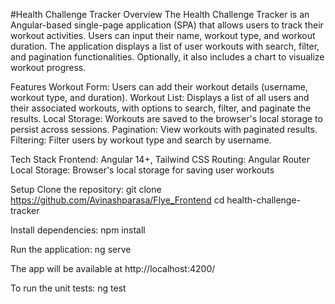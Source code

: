 #Health Challenge Tracker
Overview
The Health Challenge Tracker is an Angular-based single-page application (SPA) that allows users to track their workout activities. Users can input their name, workout type, and workout duration. The application displays a list of user workouts with search, filter, and pagination functionalities. Optionally, it also includes a chart to visualize workout progress.


Features
Workout Form: Users can add their workout details (username, workout type, and duration).
Workout List: Displays a list of all users and their associated workouts, with options to search, filter, and paginate the results.
Local Storage: Workouts are saved to the browser's local storage to persist across sessions.
Pagination: View workouts with paginated results.
Filtering: Filter users by workout type and search by username.


Tech Stack
Frontend: Angular 14+, Tailwind CSS
Routing: Angular Router
Local Storage: Browser's local storage for saving user workouts

Setup
Clone the repository:
git clone https://github.com/Avinashparasa/Flye_Frontend
cd health-challenge-tracker


Install dependencies:
npm install

Run the application:
ng serve

The app will be available at http://localhost:4200/


To run the unit tests:
ng test



